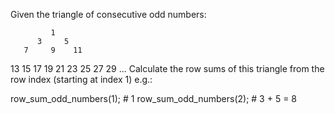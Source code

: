 Given the triangle of consecutive odd numbers:

             1
          3     5
       7     9    11
   13    15    17    19
21    23    25    27    29
...
Calculate the row sums of this triangle from the row index (starting at index 1) e.g.:

row_sum_odd_numbers(1); # 1
row_sum_odd_numbers(2); # 3 + 5 = 8
